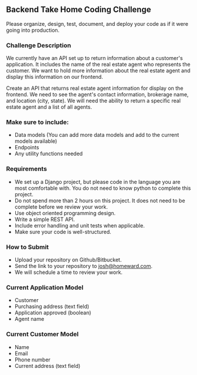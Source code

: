 ## Backend Take Home Coding Challenge

Please organize, design, test, document, and deploy your code as if it were going into production.

### Challenge Description

We currently have an API set up to return information about a customer's application. It includes the name of
the real estate agent who represents the customer. We want to hold more information about the real estate agent and
display this information on our frontend.

Create an API that returns real estate agent information for display on the frontend. We need to see the agent's contact
information, brokerage name, and location (city, state). We will need the ability to return a specific real estate
agent and a list of all agents. 

### Make sure to include:
- Data models (You can add more data models and add to the current models available)
- Endpoints
- Any utility functions needed

### Requirements
- We set up a Django project, but please code in the language you are most comfortable with. You do not need to know
  python to complete this project.
- Do not spend more than 2 hours on this project. It does not need to be complete before we review your work. 
- Use object oriented programming design. 
- Write a simple REST API.
- Include error handling and unit tests when applicable.
- Make sure your code is well-structured.

### How to Submit
- Upload your repository on Github/Bitbucket.
- Send the link to your repository to josh@homeward.com.
- We will schedule a time to review your work.

### Current Application Model
- Customer
- Purchasing address (text field)
- Application approved (boolean)
- Agent name

### Current Customer Model
- Name
- Email
- Phone number
- Current address (text field)
